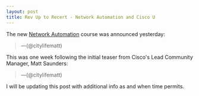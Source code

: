 ```yaml
---
layout: post
title: Rev Up to Recert - Network Automation and Cisco U
---
```


The new [Network Automation](https://learningnetwork.cisco.com/s/question/0D56e0000CytbYNCQY/rev-up-to-recert-network-automation-and-cisco-u) course was announced yesterday:

<blockquote class="twitter-tweet" data-lang="en"><p lang="en" dir="ltr"></p>&mdash;(@citylifematt) <a href="https://twitter.com/citylifematt/status/1661443981086167040?s=61"></a></blockquote> <script async src="//platform.twitter.com/widgets.js" charset="utf-8"></script>

This was one week following the initial teaser from Cisco's Lead Community Manager, Matt Saunders:

<blockquote class="twitter-tweet" data-lang="en"><p lang="en" dir="ltr"></p>&mdash;(@citylifematt) <a href="https://twitter.com/citylifematt/status/1659226231215104000"></a></blockquote> <script async src="//platform.twitter.com/widgets.js" charset="utf-8"></script>

I will be updating this post with additional info as and when time permits.

